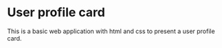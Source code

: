 # User profile card

This is a basic web application with html and css to present a user profile card.
